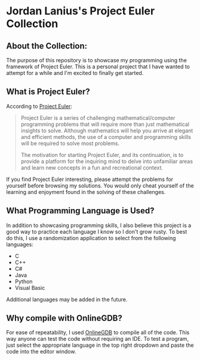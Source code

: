 # Jordan Lanius's Project Euler Collection

## About the Collection:

The purpose of this repository is to showcase my programming using the framework of Project Euler. This is a personal project that I have wanted to attempt for a while and I'm excited to finally get started.

## What is Project Euler?

According to [Project Euler](https://projecteuler.net/):

>Project Euler is a series of challenging mathematical/computer programming problems that will require more than just mathematical insights to solve. Although mathematics will help you arrive at elegant and efficient methods, the use of a computer and programming skills will be required to solve most problems.
>
>The motivation for starting Project Euler, and its continuation, is to provide a platform for the inquiring mind to delve into unfamiliar areas and learn new concepts in a fun and recreational context.

If you find Project Euler interesting, please attempt the problems for yourself before browsing my solutions. You would only cheat yourself of the learning and enjoyment found in the solving of these challenges.

## What Programming Language is Used?

In addition to showcasing programming skills, I also believe this project is a good way to practice each language I know so I don't grow rusty. To best do this, I use a randomization application to select from the following languages:

- C
- C++
- C#
- Java
- Python
- Visual Basic

Additional languages may be added in the future.

## Why compile with OnlineGDB?

For ease of repeatability, I used [OnlineGDB](https://www.onlinegdb.com/) to compile all of the code. This way anyone can test the code without requiring an IDE. To test a program, just select the appropriate language in the top right dropdown and paste the code into the editor window.